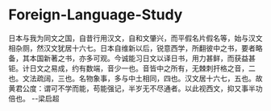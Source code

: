 # Foreign-Language-Study
日本与我为同文之国，自昔行用汉文，自和文肇兴，而平假名片假名等，始与汉文相杂厕，然汉文犹居十六七。日本自维新以后，锐意西学，所翻彼中之书，要者略备，其本国新著之书，亦多可观。今诚能习日文以译日书，用力甚鲜，而获益甚钜。计日文之易成，约有数端，音少一也。音皆中之所有，无棘刺扞格之音，二也。文法疏阔，三也。名物象事，多与中土相同，四也。汉文居十六七，五也。故黄君公度：谓可不学而能，苟能强记，半岁无不尽通者。以此视西文，抑又事半功倍也。   --梁启超

